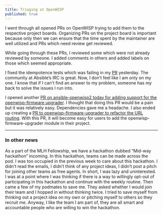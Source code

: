 ```yaml
---
title: Triaging at OpenWISP
published: true
---
```


I went through all opened PRs on OpenWISP trying to add them to the respective
project boards. Organizing PRs on the project board is important because only
then we can ensure that the time spent by the maintainer are well utilized and
PRs which need review get reviewed.

While going through these PRs, I reviewed some which were not already reviewed
by someone. I added comments in others and added labels on those which seemed
appropriate.

I fixed the idempotence tests which was failing in my
[PR](https://github.com/openwisp/ansible-openwisp2/pull/220) yesterday.
The community at Absible’s IRC is great. Now, I don’t feel like I am only on my
one. I know that if I can't find an answer to my problem, someone has my back
to solve the issues I run into.

I opened another [PR on ansible-openwisp2 today for adding support for the
openwisp-firmware upgrader](https://github.com/openwisp/ansible-openwisp2/pull/221).
I thought that doing this PR would be a pain but it was relatively easy.
Dependencies gave me a headache. I also ended up creating a
[PR to openwisp-firmware-upgrader to refactor the URL routing](https://github.com/openwisp/openwisp-firmware-upgrader/pull/109).
With this PR, it will become easy for users to add the
openwisp-firmware-upgrader module in their project.

-------------

### In other news

As a part of the MLH Fellowship, we have a hackathon dubbed
“Mid-way hackathon” incoming. In this hackathon, teams can be made across the
pod. I was too occupied in the previous week to care about this hackathon. I
didn’t read the emails, I didn’t think of any project ideas, I didn’t post a
pitch for joining other teams as free agents. In short, I was lazy and
uninterested. I was at a point where I was thinking if there is a way to
willingly opt-out of participating in this hackathon and continue with the
weekly routine. Then came a few of my podmates to save me. They asked whether I
would join their team and I hopped in without thinking twice. I tried to save
myself from thinking out a project idea on my own or pitching myself to others
so they recruit me. Anyway, I like the team I am part of, they are all smart
and accountable people who are willing to win the hackathon.
